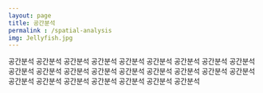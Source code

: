 ```yaml
---
layout: page
title: 공간분석
permalink : /spatial-analysis
img: Jellyfish.jpg
---
```


<div class="area-summary" markdown="1">
공간분석 공간분석 공간분석 공간분석 공간분석 공간분석 공간분석 공간분석 공간분석 공간분석 공간분석 공간분석 공간분석 공간분석 공간분석 공간분석 공간분석 공간분석 공간분석 공간분석 공간분석 공간분석 공간분석 공간분석 공간분석 
</div>
